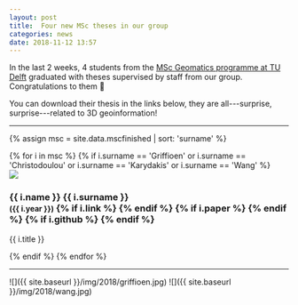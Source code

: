 ```yaml
---
layout: post
title:  Four new MSc theses in our group
categories: news
date: 2018-11-12 13:57
---
```


In the last 2 weeks, 4 students from the [MSc Geomatics programme at TU Delft](http://geomatics.tudelft.nl) graduated with theses supervised by staff from our group.
Congratulations to them 🎉

You can download their thesis in the links below, they are all---surprise, surprise---related to 3D geoinformation!

- - -

{% assign msc = site.data.mscfinished | sort: 'surname' %}

<div class="row">
{% for i in msc %}
{% if i.surname == 'Griffioen' or i.surname == 'Christodoulou' or i.surname == 'Karydakis' or i.surname == 'Wang'  %}
  <div class="col-sm-4 col-md-3">
    <div class="thumbnail">
      <a href="{{ i.link }}"><img src="{{ "/img/msc/" | append: i.image | prepend: site.baseurl }}"/></a>
      <div class="caption">
        <h3>
          {{ i.name }} {{ i.surname }} 
          <br />
          <small>({{ i.year }})</small>
        {% if i.link %}
          <small><a href="{{ i.link }}"><i class="fas fa-book" title="thesis"></i></a></small>
        {% endif %}
        {% if i.paper %}
          <small><a href="{{ i.paper }}"><i class="fas fa-file-text" title="paper"></i></a></small>
        {% endif %}
        {% if i.github %}
          <small><a href="{{ i.github }}"><i class="fas fa-github" title="github"></i></a></small> 
        {% endif %}
        </h3>
        <p>{{ i.title }}</p>
      </div>
    </div>
  </div>
{% endif %}
{% endfor %}
</div>

- - -

![]({{ site.baseurl }}/img/2018/griffioen.jpg)
![]({{ site.baseurl }}/img/2018/wang.jpg)